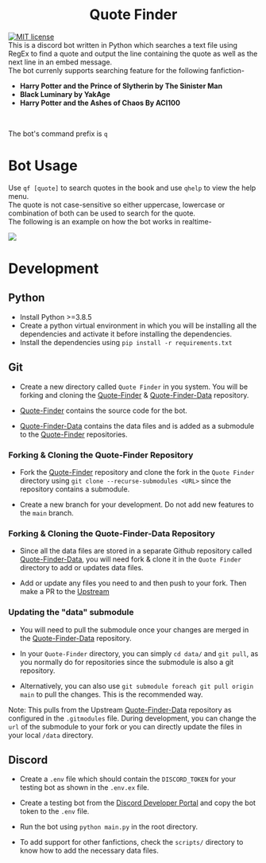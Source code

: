 <h1 align="center">Quote Finder</h1>

[![MIT license](https://img.shields.io/badge/License-MIT-blue.svg)](https://lbesson.mit-license.org/) <br/>
This is a discord bot written in Python which searches a text file using RegEx to find a quote and output the line containing the quote as well as the next line in an embed message.<br/>
The bot currenly supports searching feature for the following fanfiction-
<br/>

- **Harry Potter and the Prince of Slytherin by The Sinister Man**
- **Black Luminary by YakAge**
- **Harry Potter and the Ashes of Chaos By ACI100**

<br/>

The bot's command prefix is `q` <br/>

# Bot Usage

Use `qf [quote]` to search quotes in the book and use `qhelp` to view the help menu.<br/>The quote is not case-sensitive so either uppercase, lowercase or combination of both can be used to search for the quote.<br/>The following is an example on how the bot works in realtime-

![](https://raw.githubusercontent.com/arzkar/Quote-Finder-Bot/main/images/bot_output.gif)

# Development

## Python

- Install Python >=3.8.5
- Create a python virtual environment in which you will be installing all the dependencies and activate it before installing the dependencies.
- Install the dependencies using `pip install -r requirements.txt`

## Git

- Create a new directory called `Quote Finder` in you system. You will be forking and cloning the [Quote-Finder](https://github.com/Bot-Devel/Quote-Finder) & [Quote-Finder-Data](https://github.com/Bot-Devel/Quote-Finder-Data) repository.

- [Quote-Finder](https://github.com/Bot-Devel/Quote-Finder) contains the source code for the bot.

- [Quote-Finder-Data](https://github.com/Bot-Devel/Quote-Finder-Data) contains the data files and is added as a submodule to the [Quote-Finder](https://github.com/Bot-Devel/Quote-Finder) repositories.

### Forking & Cloning the Quote-Finder Repository

- Fork the [Quote-Finder](https://github.com/Bot-Devel/Quote-Finder) repository and clone the fork in the `Quote Finder` directory using `git clone --recurse-submodules <URL>` since the repository contains a submodule.

- Create a new branch for your development. Do not add new features to the `main` branch.

### Forking & Cloning the Quote-Finder-Data Repository

- Since all the data files are stored in a separate Github repository called [Quote-Finder-Data](https://github.com/Bot-Devel/Quote-Finder-Data), you will need fork & clone it in the `Quote Finder` directory to add or updates data files.

- Add or update any files you need to and then push to your fork. Then make a PR to the [Upstream](https://github.com/Bot-Devel/Quote-Finder-Data)

### Updating the "data" submodule

- You will need to pull the submodule once your changes are merged in the [Quote-Finder-Data](https://github.com/Bot-Devel/Quote-Finder-Data) repository.

- In your `Quote-Finder` directory, you can simply `cd data/` and `git pull`, as you normally do for repositories since the submodule is also a git repository.

- Alternatively, you can also use `git submodule foreach git pull origin main` to pull the changes. This is the recommended way.

Note: This pulls from the Upstream [Quote-Finder-Data](https://github.com/Bot-Devel/Quote-Finder-Data) repository as configured in the `.gitmodules` file. During development, you can change the `url` of the submodule to your fork or you can directly update the files in your local `/data` directory.

## Discord

- Create a `.env` file which should contain the `DISCORD_TOKEN` for your testing bot as shown in the `.env.ex` file.

- Create a testing bot from the [Discord Developer Portal](https://discord.com/developers/applications) and copy the bot token to the `.env` file.

- Run the bot using `python main.py` in the root directory.

- To add support for other fanfictions, check the `scripts/` directory to know how to add the necessary data files.
